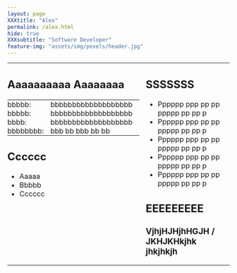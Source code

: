 ```yaml
---
layout: page
XXXtitle: "Alex"
permalink: /alex.html
hide: true
XXXsubtitle: "Software Developer"
feature-img: "assets/img/pexels/header.jpg"
---
```


<style>
table {
    overflow-x: inherit;
    display: table;
    margin: 0;
}
td {
    border: none;
    XXXborder: 1px solid red;
    padding: 0;
    vertical-align: top;
    padding-right: 15px;
}
h1 {

}
</style>
<table>
<tr>
<td width="30%">

<h2>Aaaaaaaaaa Aaaaaaaa</h2>
<img/>

<table>
<tr><td>bbbbb:</td><td>bbbbbbbbbbbbbbbbbbb</td></tr>
<tr><td>bbbbb:</td><td>bbbbbbbbbbbbbbbbbbb</td></tr>
<tr><td>bbbb:</td><td>bbbbbbbbbbbbbbbbbbb</td></tr>
<tr><td>bbbbbbbb:</td><td>bbb bb bbb bb bb</td></tr>
</table>

<h2>Cccccc</h2>

<ul>
<li>Aaaaa</li>
<li>Bbbbb</li>
<li>Cccccc</li>
</ul>

</td>
<td width="70%">

<h2>SSSSSSS</h2>

<ul>
<li>Pppppp ppp pp pp ppppp pp pp p</li>
<li>Pppppp ppp pp pp ppppp pp pp p</li>
<li>Pppppp ppp pp pp ppppp pp pp p</li>
<li>Pppppp ppp pp pp ppppp pp pp p</li>
<li>Pppppp ppp pp pp ppppp pp pp p</li>
</ul>

<h2>EEEEEEEEE</h2>

<h3>VjhjHJHjhHGJH / JKHJKHkjhk jhkjhkjh</h3>


</td>
</tr>
</table>
